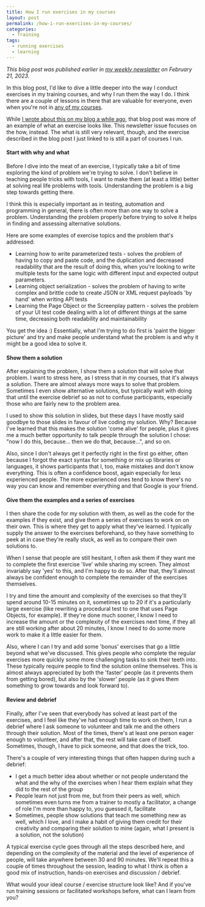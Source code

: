```yaml
---
title: How I run exercises in my courses
layout: post
permalink: /how-i-run-exercises-in-my-courses/
categories:
  - Training
tags:
  - running exercises
  - learning
---
```

_This blog post was published earlier in [my weekly newsletter](/newsletter/) on February 21, 2023._

In this blog post, I'd like to dive a little deeper into the way I conduct exercises in my training courses, and why I run them the way I do. I think there are a couple of lessons in there that are valuable for everyone, even when you're not in [any of my courses](/training/).

While [I wrote about this on my blog a while ago](/exercises-from-my-courses-keeping-your-tests-simple/), that blog post was more of an example of what an exercise looks like. This newsletter issue focuses on the how, instead. The what is still very relevant, though, and the exercise described in the blog post I just linked to is still a part of courses I run.

#### Start with why and what
Before I dive into the meat of an exercise, I typically take a bit of time exploring the kind of problem we're trying to solve. I don't believe in teaching people tricks with tools, I want to make them (at least a little) better at solving real life problems with tools. Understanding the problem is a big step towards getting there.

I think this is especially important as in testing, automation and programming in general, there is often more than one way to solve a problem. Understanding the problem properly before trying to solve it helps in finding and assessing alternative solutions.

Here are some examples of exercise topics and the problem that's addressed:

* Learning how to write parameterized tests - solves the problem of having to copy and paste code, and the duplication and decreased readability that are the result of doing this, when you're looking to write multiple tests for the same logic with different input and expected output parameters.
* Learning object serialization - solves the problem of having to write complex and brittle code to create JSON or XML request payloads 'by hand' when writing API tests
* Learning the Page Object or the Screenplay pattern - solves the problem of your UI test code dealing with a lot of different things at the same time, decreasing both readability and maintainability

You get the idea :) Essentially, what I'm trying to do first is 'paint the bigger picture' and try and make people understand what the problem is and why it might be a good idea to solve it.

#### Show them a solution
After explaining the problem, I show them a solution that will solve that problem. I want to stress here, as I stress that in my courses, that it's always a solution. There are almost always more ways to solve that problem. Sometimes I even show alternative solutions, but typically wait with doing that until the exercise debrief so as not to confuse participants, especially those who are fairly new to the problem area.

I used to show this solution in slides, but these days I have mostly said goodbye to those slides in favour of live coding my solution. Why? Because I've learned that this makes the solution 'come alive' for people, plus it gives me a much better opportunity to talk people through the solution I chose: "now I do this, because... then we do that, because...", and so on.

Also, since I don't always get it perfectly right in the first go either, often because I forgot the exact syntax for something or mix up libraries or languages, it shows participants that I, too, make mistakes and don't know everything. This is often a confidence boost, again especially for less experienced people. The more experienced ones tend to know there's no way you can know and remember everything and that Google is your friend.

#### Give them the examples and a series of exercises
I then share the code for my solution with them, as well as the code for the examples if they exist, and give them a series of exercises to work on on their own. This is where they get to apply what they've learned. I typically supply the answer to the exercises beforehand, so they have something to peek at in case they're really stuck, as well as to compare their own solutions to.

When I sense that people are still hesitant, I often ask them if they want me to complete the first exercise 'live' while sharing my screen. They almost invariably say 'yes' to this, and I'm happy to do so. After that, they'll almost always be confident enough to complete the remainder of the exercises themselves.

I try and time the amount and complexity of the exercises so that they'll spend around 10-15 minutes on it, sometimes up to 20 if it's a particularly large exercise (like rewriting a procedural test to one that uses Page Objects, for example). If they're done much sooner, I know I need to increase the amount or the complexity of the exercises next time, if they all are still working after about 20 minutes, I know I need to do some more work to make it a little easier for them.

Also, where I can I try and add some 'bonus' exercises that go a little beyond what we've discussed. This gives people who complete the regular exercises more quickly some more challenging tasks to sink their teeth into. These typically require people to find the solution online themselves. This is almost always appreciated by both the 'faster' people (as it prevents them from getting bored), but also by the 'slower' people (as it gives them something to grow towards and look forward to).

#### Review and debrief
Finally, after I've seen that everybody has solved at least part of the exercises, and I feel like they've had enough time to work on them, I run a debrief where I ask someone to volunteer and talk me and the others through their solution. Most of the times, there's at least one person eager enough to volunteer, and after that, the rest will take care of itself. Sometimes, though, I have to pick someone, and that does the trick, too.

There's a couple of very interesting things that often happen during such a debrief:

* I get a much better idea about whether or not people understand the what and the why of the exercises when I hear them explain what they did to the rest of the group
* People learn not just from me, but from their peers as well, which sometimes even turns me from a trainer to mostly a facilitator, a change of role I'm more than happy to, you guessed it, facilitate
* Sometimes, people show solutions that teach me something new as well, which I love, and I make a habit of giving them credit for their creativity and comparing their solution to mine (again, what I present is a solution, not the solution)

A typical exercise cycle goes through all the steps described here, and depending on the complexity of the material and the level of experience of people, will take anywhere between 30 and 90 minutes. We'll repeat this a couple of times throughout the session, leading to what I think is often a good mix of instruction, hands-on exercises and discussion / debrief.

What would your ideal course / exercise structure look like? And if you've run training sessions or facilitated workshops before, what can I learn from you?